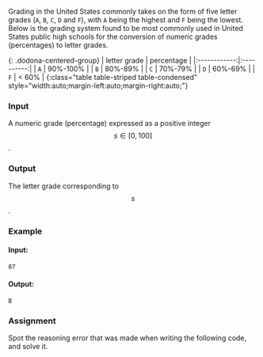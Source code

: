 Grading in the United States commonly takes on the form of five letter grades (`A`, `B`, `C`, `D` and `F`), with `A` being the highest and `F` being the lowest. Below is the grading system found to be most commonly used in United States public high schools for the conversion of numeric grades (percentages) to letter grades.

{: .dodona-centered-group}
| letter grade | percentage |
|:------------:|:----------:|
| `A` | 90%-100% |
| `B` | 80%-89% |
| `C` | 70%-79% |
| `D` | 60%-69% |
| `F` | < 60% |
{:class="table table-striped table-condensed" style="width:auto;margin-left:auto;margin-right:auto;"}

### Input

A numeric grade (percentage) expressed as a positive integer $$s \in [0, 100]$$.

### Output

The letter grade corresponding to $$s$$.

### Example

#### Input:

```
87
```

#### Output:

```
B
```

### Assignment

Spot the reasoning error that was made when writing the following code, and solve it.
